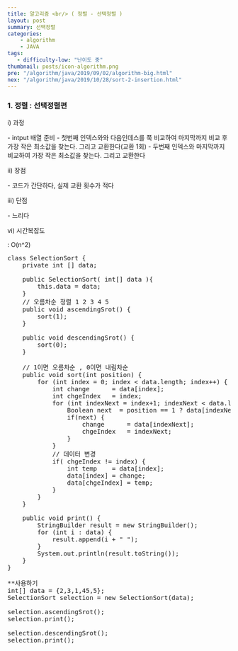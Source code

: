 ```yaml
---
title: 알고리즘 <br/> ( 정렬 - 선택정렬 )
layout: post
summary: 선택정렬
categories: 
    - algorithm
    - JAVA
tags: 
   - difficulty-low: "난이도 중"
thumbnail: posts/icon-algorithm.png
pre: "/algorithm/java/2019/09/02/algorithm-big.html"
nex: "/algorithm/java/2019/10/28/sort-2-insertion.html"
---
```

### 1. 정렬 : 선택정렬편

<p class="bold-text"> i) 과정 </p>
 - intput 배열 준비
 - 첫번째 인덱스와와 다음인데스를 쭉 비교하여 마지막까지 비교 후 가장 작은 최소값을 찾는다. 그리고 교환한다(교환 1회)
 - 두번째 인덱스와 마지막까지 비교하여 가장 작은 최소값을 찾는다. 그리고 교환한다 

<p class="bold-text"> ii) 장점 </p>
 - 코드가 간단하다, 실제 교환 횟수가 적다
   
<p class="bold-text"> iii) 단점 </p>
 - 느리다

<p class="bold-text"> vi) 시간복잡도</p>
: O(n^2) 

<pre>
class SelectionSort {
    private int [] data; 
   
    public SelectionSort( int[] data ){
        this.data = data;
    }
    // 오름차순 정렬 1 2 3 4 5
    public void ascendingSrot() {
        sort(1);
    }
    
    public void descendingSrot() {
        sort(0);
    }
    
    // 1이면 오름차순 , 0이면 내림차순
    public void sort(int position) {
        for (int index = 0; index &lt; data.length; index++) {
            int change      = data[index];
            int chgeIndex   = index;
            for (int indexNext = index+1; indexNext &lt; data.length; indexNext++) {
                Boolean next  = position == 1 ? data[indexNext] &lt; change : data[indexNext] > change;
                if(next) {
                    change      = data[indexNext];
                    chgeIndex   = indexNext;
                }
            }
            // 데이터 변경 
            if( chgeIndex != index) {
                int temp    = data[index];
                data[index] = change;
                data[chgeIndex] = temp;
            }
        }
    }
    
    public void print() {
        StringBuilder result = new StringBuilder();
        for (int i : data) {
            result.append(i + " ");
        }
        System.out.println(result.toString());
    }
}

**사용하기
int[] data = {2,3,1,45,5};
SelectionSort selection = new SelectionSort(data);

selection.ascendingSrot();
selection.print();

selection.descendingSrot();
selection.print();
</pre>
